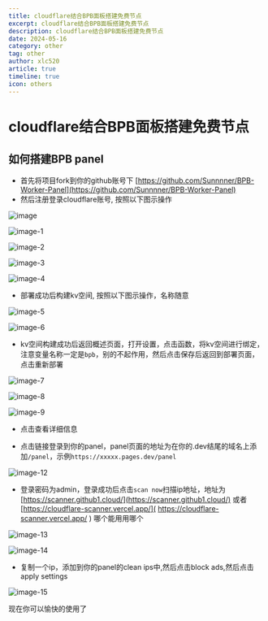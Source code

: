 ```yaml
---
title: cloudflare结合BPB面板搭建免费节点
excerpt: cloudflare结合BPB面板搭建免费节点
description: cloudflare结合BPB面板搭建免费节点
date: 2024-05-16
category: other
tag: other
author: xlc520
article: true
timeline: true
icon: others
---
```


# cloudflare结合BPB面板搭建免费节点

## 如何搭建BPB panel

- 首先将项目fork到你的github账号下 [https://github.com/Sunnnner/BPB-Worker-Panel](https://github.com/Sunnnner/BPB-Worker-Panel)
- 然后注册登录cloudflare账号, 按照以下图示操作

![image](https://bitbucket.org/xlc520/blogasset/raw/main/images/2024/d5d621680daafe37f1123b72b10484e4a0c67c3e_2_690x356.png)

![image-1](https://bitbucket.org/xlc520/blogasset/raw/main/images/2024/8f55263045f4108088bdf162403a22ea7c65b4ec_2_525x500.png)

![image-2](https://bitbucket.org/xlc520/blogasset/raw/main/images/2024/74e3a7895a229ea8e4fd135454d2942e45250459_2_575x500.png)

![image-3](https://bitbucket.org/xlc520/blogasset/raw/main/images/2024/a2329e8b6c1ff01f5c654393cf480a0312d6def7_2_598x500.png)

![image-4](https://bitbucket.org/xlc520/blogasset/raw/main/images/2024/335aab33ffb5ae1a60f5e4fb4d9b68bf1009a889_2_690x388.png)

- 部署成功后构建kv空间, 按照以下图示操作，名称随意

![image-5](https://bitbucket.org/xlc520/blogasset/raw/main/images/2024/61224043eaa5a43a9df204486010eb9d3947d1aa_2_690x334.png)

![image-6](https://bitbucket.org/xlc520/blogasset/raw/main/images/2024/183b350247400548a1cb70c96b58a34bdd8e23ad_2_690x394.png)

- kv空间构建成功后返回概述页面，打开设置，点击函数，将kv空间进行绑定，注意变量名称一定是`bpb`，别的不起作用，然后点击保存后返回到部署页面，点击重新部署

![image-7](https://bitbucket.org/xlc520/blogasset/raw/main/images/2024/968b1a4941d2fe5c1f9fefe861442379e9950802_2_690x387.png)

![image-8](https://bitbucket.org/xlc520/blogasset/raw/main/images/2024/0b7b005a01e8d017d27f41b3214fe15b266ae129_2_690x255.png)

![image-9](https://bitbucket.org/xlc520/blogasset/raw/main/images/2024/1ea3a1116b64672c173ace3d5fa39b3361f1ad7c_2_690x363.png)

- 点击查看详细信息

- 点击链接登录到你的panel，panel页面的地址为在你的.dev结尾的域名上添加`/panel`，示例`https://xxxxx.pages.dev/panel`

![image-12](https://bitbucket.org/xlc520/blogasset/raw/main/images/2024/eda459c8697ded632a77b2f583d5b8af3217362e_2_690x177.png)

- 登录密码为admin，登录成功后点击`scan now`扫描ip地址，地址为 [https://scanner.github1.cloud/](https://scanner.github1.cloud/) 或者 [https://cloudflare-scanner.vercel.app/]( https://cloudflare-scanner.vercel.app/ ) 哪个能用用哪个

![image-13](https://bitbucket.org/xlc520/blogasset/raw/main/images/2024/9168011a140d18df17c2129276a2a1a424eb3c69_2_690x185.png)

![image-14](https://bitbucket.org/xlc520/blogasset/raw/main/images/2024/ba65ece4da2164be4affaab0af35df5cfc766186_2_690x453.png)

- 复制一个ip，添加到你的panel的clean ips中,然后点击block ads,然后点击apply settings

![image-15](https://bitbucket.org/xlc520/blogasset/raw/main/images/2024/37860887a5b2f4efb27ddd914641527c0a0279d4_2_690x240.png)

现在你可以愉快的使用了
